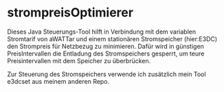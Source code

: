# strompreisOptimierer

Dieses Java Steuerungs-Tool hilft in Verbindung mit dem variablen Stromtarif von aWATTar und einem stationären Stromspeicher (hier:E3DC) den Strompreis für Netzbezug zu minimieren. 
Dafür wird in günstigen PreisIntervallen die Entladung des Stromspeichers gesperrt, um teure Preisintervallen mit dem Speicher zu überbrücken.

Zur Steuerung des Stromspeichers verwende ich zusätzlich mein Tool e3dcset aus meinem anderen Repo.
